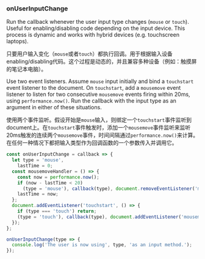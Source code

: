 ### onUserInputChange

Run the callback whenever the user input type changes (`mouse` or `touch`). Useful for enabling/disabling code depending on the input device. This process is dynamic and works with hybrid devices (e.g. touchscreen laptops).

只要用户输入变化（`mouse`或者`touch`）都执行回调。用于根据输入设备enabling/disabling代码。这个过程是动态的，并且兼容多种设备（例如：触摸屏的笔记本电脑）。

Use two event listeners. Assume `mouse` input initially and bind a `touchstart` event listener to the document. 
On `touchstart`, add a `mousemove` event listener to listen for two consecutive `mousemove` events firing within 20ms, using `performance.now()`.
Run the callback with the input type as an argument in either of these situations.

使用两个事件监听。假设开始是`mouse`输入，则绑定一个`touchstart`事件监听到document上。在`touchstart`事件触发时，添加一个`mousemove`事件监听来监听20ms触发的连续两个`mousemove`事件，时间间隔通过`performance.now()`来计算。在任何一种情况下都把输入类型作为回调函数的一个参数传入并调用它。

```js
const onUserInputChange = callback => {
  let type = 'mouse',
    lastTime = 0;
  const mousemoveHandler = () => {
    const now = performance.now();
    if (now - lastTime < 20)
      (type = 'mouse'), callback(type), document.removeEventListener('mousemove', mousemoveHandler);
    lastTime = now;
  };
  document.addEventListener('touchstart', () => {
    if (type === 'touch') return;
    (type = 'touch'), callback(type), document.addEventListener('mousemove', mousemoveHandler);
  });
};
```

```js
onUserInputChange(type => {
  console.log('The user is now using', type, 'as an input method.');
});
```
